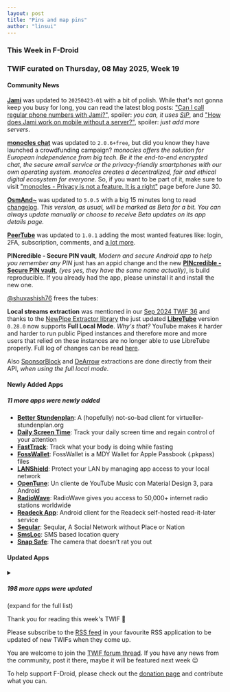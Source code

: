```yaml
---
layout: post
title: "Pins and map pins"
author: "linsui"
---
```


### This Week in F-Droid

### TWIF curated on Thursday, 08 May 2025, Week 19

#### Community News

**[Jami](https://f-droid.org/packages/cx.ring)** was updated to `20250423-01` with a bit of polish. While that's not gonna keep you busy for long, you can read the latest blog posts: ["Can I call regular phone numbers with Jami?"](https://jami.net/what-is-sip-and-how-can-you-use-it-in-jami/), spoiler: _you can, it uses [SIP](https://en.wikipedia.org/wiki/Session_Initiation_Protocol)_, and ["How does Jami work on mobile without a server?"](https://jami.net/jami-and-proxys/), spoiler: _just add more servers_.

**[monocles chat](https://f-droid.org/packages/de.monocles.chat)** was updated to `2.0.6+free`, but did you know they have launched a crowdfunding campaign? _monocles offers the solution for European independence from big tech. Be it the end-to-end encrypted chat, the secure email service or the privacy-friendly smartphones with our own operating system. monocles creates a decentralized, fair and ethical digital ecosystem for everyone._ So, if you want to be part of it, make sure to visit ["monocles - Privacy is not a feature. It is a right"](https://www.startnext.com/en/monocles) page before June 30.

**[OsmAnd~](https://f-droid.org/packages/net.osmand.plus)** was updated to `5.0.5` with a big 15 minutes long to read [changelog](https://osmand.net/blog/osmand-android-5-0-released/). _This version, as usual, will be marked as Beta for a bit. You can always update manually or choose to receive Beta updates on its app details page._

**[PeerTube](https://f-droid.org/packages/org.framasoft.peertube)** was updated to `1.0.1` adding the most wanted features like: login, 2FA, subscription, comments, and [a lot more](https://framagit.org/framasoft/peertube/mobile-application/-/releases/v1.0.1).

**PINcredible \- Secure PIN vault**, _Modern and secure Android app to help you remember any PIN_ just has an appid change and the new **[PINcredible \- Secure PIN vault](https://f-droid.org/packages/de.cyb3rko.pincredible)**, _(yes yes, they have the same name actually)_, is build reproducible. If you already had the app, please uninstall it and install the new one.

[@shuvashish76](https://forum.f-droid.org/u/shuvashish76) frees the tubes:

**Local streams extraction** was mentioned in our [Sep 2024 TWIF 36](https://f-droid.org/2024/09/05/twif.html#community-news) and thanks to the [NewPipe Extractor library](https://github.com/TeamNewPipe/NewPipeExtractor) the just updated **[LibreTube](https://f-droid.org/packages/com.github.libretube)** version `0.28.0` now supports **Full Local Mode**. _Why's that?_ YouTube makes it harder and harder to run public Piped instances and therefore more and more users that relied on these instances are no longer able to use LibreTube properly. Full log of changes can be read [here](https://github.com/libre-tube/LibreTube/releases/tag/v0.28.0).

Also [SponsorBlock](https://github.com/ajayyy/SponsorBlock) and [DeArrow](https://github.com/ajayyy/DeArrow) extractions are done directly from their API, _when using the full local mode_.


#### Newly Added Apps

##### 11 more apps were newly added

* **[Better Stundenplan](https://f-droid.org/packages/in.eike.better_stundenplan)**: A \(hopefully\) not\-so\-bad client for virtueller\-stundenplan\.org
* **[Daily Screen Time](https://f-droid.org/packages/com.soberdigital.screentimetracker)**: Track your daily screen time and regain control of your attention
* **[FastTrack](https://f-droid.org/packages/com.darkrockstudios.apps.fasttrack)**: Track what your body is doing while fasting
* **[FossWallet](https://f-droid.org/packages/nz.eloque.foss_wallet)**: FossWallet is a MDY Wallet for Apple Passbook \(\.pkpass\) files
* **[LANShield](https://f-droid.org/packages/org.distrinet.lanshield)**: Protect your LAN by managing app access to your local network
* **[OpenTune](https://f-droid.org/packages/com.Arturo254.opentune)**: Un cliente de YouTube Music con Material Design 3, para Android
* **[RadioWave](https://f-droid.org/packages/org.onedroid.radiowave)**: RadioWave gives you access to 50,000\+ internet radio stations worldwide
* **[Readeck App](https://f-droid.org/packages/de.readeckapp)**: Android client for the Readeck self\-hosted read\-it\-later service
* **[Seqular](https://f-droid.org/packages/net.seqular.network)**: Seqular, A Social Network without Place or Nation
* **[SmsLoc](https://f-droid.org/packages/io.github.wandomium.smsloc)**: SMS based location query
* **[Snap Safe](https://f-droid.org/packages/com.darkrockstudios.app.securecamera)**: The camera that doesn’t rat you out

#### Updated Apps

<details markdown=1>
<summary><h5>198 more apps were updated</h5> (expand for the full list)</summary>

* **[AAAAXY](https://f-droid.org/packages/io.github.divverent.aaaaxy)** was updated to `1.6.194+20250423.3812.ce4a067b`
* **[Activity Launcher](https://f-droid.org/packages/de.szalkowski.activitylauncher)** was updated to `2.0.4`
* **[Amber](https://f-droid.org/packages/com.greenart7c3.nostrsigner)** was updated to `3.3.0`
* **[APM](https://f-droid.org/packages/com.noxplay.noxplayer)** was updated to `3.2.7`
* **[App Manager](https://f-droid.org/packages/io.github.muntashirakon.AppManager)** was updated to `4.0.3`
* **[Audile](https://f-droid.org/packages/com.mrsep.musicrecognizer)** was updated to `1.9.0`
* **[Bahn\-Vorhersage](https://f-droid.org/packages/de.bahnvorhersage.app)** was updated to `0.4.4`
* **[baresip](https://f-droid.org/packages/com.tutpro.baresip)** was updated to `66.1.2`
* **[baresip\+](https://f-droid.org/packages/com.tutpro.baresip.plus)** was updated to `52.2.3`
* **[Bim\!](https://f-droid.org/packages/bim.app)** was updated to `7`
* **[Binary Eye](https://f-droid.org/packages/de.markusfisch.android.binaryeye)** was updated to `1.66.0`
* **[blichess](https://f-droid.org/packages/com.vovagorodok.blichess)** was updated to `8.0.0+ble2.0.4`
* **[Book's Story](https://f-droid.org/packages/ua.acclorite.book_story)** was updated to `1.7.1`
* **[Breezy Weather](https://f-droid.org/packages/org.breezyweather)** was updated to `5.4.7_freenet`
* **[Calibre\-Web\-Companion](https://f-droid.org/packages/de.doen1el.calibreWebCompanion)** was updated to `1.6.0`
* **[CClauncher](https://f-droid.org/packages/app.cclauncher)** was updated to `v7.1.2`
* **[Celestia](https://f-droid.org/packages/space.celestia.mobilecelestia)** was updated to `1.8.0`
* **[Chooser](https://f-droid.org/packages/com.uravgcode.chooser)** was updated to `1.4.3`
* **[Citrine](https://f-droid.org/packages/com.greenart7c3.citrine)** was updated to `0.7.4`
* **[ClassiPod](https://f-droid.org/packages/com.adeeteya.classipod)** was updated to `1.9.0`
* **[Clauncher](https://f-droid.org/packages/app.clauncher)** was updated to `v5.2.10`
* **[Copy SMS Code \- OTP Helper](https://f-droid.org/packages/io.github.jd1378.otphelper)** was updated to `1.18.4`
* **[Cuscon](https://f-droid.org/packages/com.froxot.cuscon.foss)** was updated to `4.0.4.8`
* **[Daily Diary](https://f-droid.org/packages/com.voklen.daily_diary)** was updated to `1.4.4`
* **[DataStats](https://f-droid.org/packages/jp.takke.datastats)** was updated to `2.8.6`
* **[Delta Chat](https://f-droid.org/packages/com.b44t.messenger)** was updated to `1.58.2`
* **[Delta Icon Pack](https://f-droid.org/packages/website.leifs.delta.foss)** was updated to `2.3.0`
* **[Diatronome](https://f-droid.org/packages/org.kalinisa.diatronome)** was updated to `1.0.7`
* **[DigiAgriApp](https://f-droid.org/packages/org.digiagriapp)** was updated to `0.3.8`
* **[DigiPaws \- Digital Wellbeing and App Blocker](https://f-droid.org/packages/nethical.digipaws)** was updated to `2.3-alpha-lite`
* **[Droid Pad](https://f-droid.org/packages/com.github.umer0586.droidpad)** was updated to `2.5.0`
* **[Eidetic](https://f-droid.org/packages/io.github.hathibelagal.eidetic)** was updated to `1.4.4`
* **[Element X \- Secure Chat & Call](https://f-droid.org/packages/io.element.android.x)** was updated to `25.04.3`
* **[Energize](https://f-droid.org/packages/com.flasskamp.energize)** was updated to `0.13.2`
* **[Ente Auth](https://f-droid.org/packages/io.ente.auth)** was updated to `4.3.6`
* **[Exclave](https://f-droid.org/packages/com.github.dyhkwong.sagernet)** was updated to `0.14.5`
* **[FairEmail](https://f-droid.org/packages/eu.faircode.email)** was updated to `1.2274`
* **[Faraday](https://f-droid.org/packages/pw.faraday.faraday)** was updated to `1.2.1`
* **[Fedilab](https://f-droid.org/packages/fr.gouv.etalab.mastodon)** was updated to `3.32.3`
* **[Feeder](https://f-droid.org/packages/com.nononsenseapps.feeder)** was updated to `2.11.1`
* **[FeedFlow \- RSS Reader](https://f-droid.org/packages/com.prof18.feedflow)** was updated to `1.1.6`
* **[Fennec F\-Droid](https://f-droid.org/packages/org.mozilla.fennec_fdroid)** was updated to `138.0.0`
* **[Flip 2 DND](https://f-droid.org/packages/dev.robin.flip_2_dnd)** was updated to `4.0.0`
* **[Floating Mute](https://f-droid.org/packages/com.github.mkalmousli.floating_mute)** was updated to `2.0.0`
* **[floccus bookmark sync](https://f-droid.org/packages/org.handmadeideas.floccus)** was updated to `5.5.3`
* **[folder launcher](https://f-droid.org/packages/me.robbyblue.mylauncher)** was updated to `0.2`
* **[Food You \- Calorie Tracker & Food Diary](https://f-droid.org/packages/com.maksimowiczm.foodyou)** was updated to `2.1.1`
* **[FREE Browser](https://f-droid.org/packages/org.woheller69.browser)** was updated to `3.2`
* **[Freebloks](https://f-droid.org/packages/de.saschahlusiak.freebloks)** was updated to `1.6.4`
* **[Fucks Given](https://f-droid.org/packages/rocks.poopjournal.fucksgiven)** was updated to `1.0.7`
* **[Game Counter](https://f-droid.org/packages/net.multun.gamecounter.fdroid)** was updated to `2.2`
* **[Gauguin](https://f-droid.org/packages/org.piepmeyer.gauguin)** was updated to `0.40.0`
* **[Geo Share](https://f-droid.org/packages/page.ooooo.geoshare)** was updated to `3.4.0`
* **[Geotag video camera](https://f-droid.org/packages/org.app.geotagvideocamera)** was updated to `1.1.5`
* **[Ghost Commander](https://f-droid.org/packages/com.ghostsq.commander)** was updated to `1.64.1b5`
* **[GMaps WV](https://f-droid.org/packages/us.spotco.maps)** was updated to `4.2`
* **[Goguma](https://f-droid.org/packages/fr.emersion.goguma)** was updated to `0.8.0`
* **[Goodtime \- Minimalist Pomodoro Timer](https://f-droid.org/packages/com.apps.adrcotfas.goodtime)** was updated to `3.0.8`
* **[GreenStash: Track Your Savings](https://f-droid.org/packages/com.starry.greenstash)** was updated to `3.9.2`
* **[Groestlcoin Wallet](https://f-droid.org/packages/hashengineering.groestlcoin.wallet)** was updated to `10.20`
* **[Groestlcoin Wallet TestNet](https://f-droid.org/packages/hashengineering.groestlcoin.wallet_test)** was updated to `10.20`
* **[GuessThatPokemon](https://f-droid.org/packages/com.nima.guessthatpokemon)** was updated to `3.0`
* **[Gugal](https://f-droid.org/packages/com.porg.gugal)** was updated to `0.8.4`
* **[Habit\-Maker](https://f-droid.org/packages/com.dessalines.habitmaker)** was updated to `0.0.27`
* **[Headwind MDM Agent](https://f-droid.org/packages/com.hmdm.launcher)** was updated to `6.20`
* **[Home Medkit](https://f-droid.org/packages/ru.application.homemedkit)** was updated to `1.7.9`
* **[I2P](https://f-droid.org/packages/net.i2p.android.router)** was updated to `2.8.2`
* **[ImapNotes3](https://f-droid.org/packages/de.niendo.ImapNotes3)** was updated to `v1.4-05`
* **[Inflation Calculator](https://f-droid.org/packages/fr.corenting.convertisseureurofranc)** was updated to `2.18.1`
* **[Infomaniak kDrive](https://f-droid.org/packages/com.infomaniak.drive)** was updated to `5.4.6`
* **[Infomaniak Mail](https://f-droid.org/packages/com.infomaniak.mail)** was updated to `1.11.0`
* **[Joplin](https://f-droid.org/packages/net.cozic.joplin)** was updated to `3.3.8`
* **[Kazumi](https://f-droid.org/packages/com.predidit.kazumi)** was updated to `1.6.9`
* **[KDE Connect](https://f-droid.org/packages/org.kde.kdeconnect_tp)** was updated to `1.33.4`
* **[Keep it up](https://f-droid.org/packages/net.ibbaa.keepitup)** was updated to `1.7.0`
* **[Kepler\-App](https://f-droid.org/packages/de.keplerchemnitz.kepler_app)** was updated to `2.13.1`
* **[Key Mapper & Floating buttons](https://f-droid.org/packages/io.github.sds100.keymapper)** was updated to `3.0.1`
* **[kitshn \(for Tandoor\)](https://f-droid.org/packages/de.kitshn.android)** was updated to `2.0.0-beta.5`
* **[Klick'r \- Smart AutoClicker](https://f-droid.org/packages/com.buzbuz.smartautoclicker)** was updated to `3.3.2`
* **[Knock on Ports](https://f-droid.org/packages/me.impa.knockonports)** was updated to `2.0.7`
* **[Kreate](https://f-droid.org/packages/me.knighthat.kreate)** was updated to `1.3.1-fdroid`
* **[Ladefuchs](https://f-droid.org/packages/app.ladefuchs.android)** was updated to `3.2.1`
* **[Les Pas \- Photo Album for Nextcloud](https://f-droid.org/packages/site.leos.apps.lespas)** was updated to `2.9.14`
* **[Let's Bend](https://f-droid.org/packages/de.schliweb.bluesharpbendingapp)** was updated to `3.2.2`
* **[Linux Command Library](https://f-droid.org/packages/com.inspiredandroid.linuxcommandbibliotheca)** was updated to `3.3.7`
* **[Linwood Flow Nightly](https://f-droid.org/packages/dev.linwood.flow.nightly)** was updated to `0.4.2`
* **[LMd \- Le Monde diplomatique DE](https://f-droid.org/packages/de.monde_diplomatique.android.app.free)** was updated to `2.3.0`
* **[Logcat Reader](https://f-droid.org/packages/com.dp.logcatapp)** was updated to `2.2.1`
* **[Mastodon](https://f-droid.org/packages/org.joinmastodon.android)** was updated to `2.9.7`
* **[Materialious](https://f-droid.org/packages/us.materialio.app)** was updated to `1.7.22`
* **[Mattermost Beta](https://f-droid.org/packages/com.mattermost.rnbeta)** was updated to `2.27.1`
* **[Meshtastic](https://f-droid.org/packages/com.geeksville.mesh)** was updated to `2.5.24`
* **[Mill](https://f-droid.org/packages/com.calcitem.sanmill)** was updated to `6.2.2`
* **[Mindustry](https://f-droid.org/packages/io.anuke.mindustry)** was updated to `8-fdroid-149`
* **[MMRL](https://f-droid.org/packages/com.dergoogler.mmrl)** was updated to `v33553-release`
* **[Money Manager Ex](https://f-droid.org/packages/com.money.manager.ex)** was updated to `5.3.2`
* **[MonsterMusic](https://f-droid.org/packages/com.ztftrue.music)** was updated to `0.1.46`
* **[MorbidMeter](https://f-droid.org/packages/org.epstudios.morbidmeter)** was updated to `3.1.2`
* **[Mullvad VPN: privacy is a universal right](https://f-droid.org/packages/net.mullvad.mullvadvpn)** was updated to `2025.3`
* **[MusicSearch](https://f-droid.org/packages/io.github.lydavid.musicsearch)** was updated to `1.26.0`
* **[Musify](https://f-droid.org/packages/com.gokadzev.musify.fdroid)** was updated to `9.4.1`
* **[NeoStumbler](https://f-droid.org/packages/xyz.malkki.neostumbler.fdroid)** was updated to `2.0.0`
* **[NewsBlur \- News reader](https://f-droid.org/packages/com.newsblur)** was updated to `13.5.1`
* **[Nextcloud Cookbook](https://f-droid.org/packages/de.lukasneugebauer.nextcloudcookbook)** was updated to `0.24.3`
* **[Nextcloud Dev](https://f-droid.org/packages/com.nextcloud.android.beta)** was updated to `20250501`
* **[Nextcloud Passwords](https://f-droid.org/packages/com.hegocre.nextcloudpasswords)** was updated to `1.0.11`
* **[Open Sudoku](https://f-droid.org/packages/org.moire.opensudoku)** was updated to `4.4.6`
* **[OpenTracks \(Non\-reproducible\)](https://f-droid.org/packages/de.dennisguse.opentracks)** was updated to `v4.19.1irreproducible`
* **[OpenTracks \(Reproducible build\)](https://f-droid.org/packages/de.dennisguse.opentracks.playstore)** was updated to `v4.19.1`
* **[OpenVPN for Android](https://f-droid.org/packages/de.blinkt.openvpn)** was updated to `0.7.61`
* **[Orgro](https://f-droid.org/packages/com.madlonkay.orgro)** was updated to `1.60.2`
* **[Pachli for Mastodon](https://f-droid.org/packages/app.pachli)** was updated to `2.12.0`
* **[Pagan](https://f-droid.org/packages/com.qfs.pagan)** was updated to `1.6.24`
* **[Paris Transport Traffic](https://f-droid.org/packages/fr.corenting.traficparis)** was updated to `5.4`
* **[PCAPdroid](https://f-droid.org/packages/com.emanuelef.remote_capture)** was updated to `1.8.5`
* **[Phantasialand Wait Times](https://f-droid.org/packages/com.quantum_prof.phantalandwaittimes)** was updated to `1.2`
* **[Phocid](https://f-droid.org/packages/org.sunsetware.phocid)** was updated to `20250430`
* **[Phonograph Plus](https://f-droid.org/packages/player.phonograph.plus)** was updated to `1.9.5.1`
* **[PicGuard](https://f-droid.org/packages/com.kjxbyz.picguard)** was updated to `2.5.1`
* **[Pie Launcher](https://f-droid.org/packages/de.markusfisch.android.pielauncher)** was updated to `1.23.4`
* **[PipePipe](https://f-droid.org/packages/InfinityLoop1309.NewPipeEnhanced)** was updated to `4.3.1`
* **[Pixelix](https://f-droid.org/packages/com.daniebeler.pfpixelix)** was updated to `4.1.0`
* **[Pixiv\-MultiPlatform](https://f-droid.org/packages/top.kagg886.pmf)** was updated to `1.7.1`
* **[Power Ampache 2](https://f-droid.org/packages/luci.sixsixsix.powerampache2.fdroid)** was updated to `1.01-80-fdroid`
* **[PReVo](https://f-droid.org/packages/uk.co.busydoingnothing.prevo)** was updated to `0.27`
* **[Privacy Cell](https://f-droid.org/packages/com.stoutner.privacycell)** was updated to `1.11`
* **[Quacker](https://f-droid.org/packages/com.thehcj.quacker)** was updated to `3.5.1`
* **[Quote Unquote](https://f-droid.org/packages/com.github.jameshnsears.quoteunquote)** was updated to `4.50.1-fdroid`
* **[Quran Revision Companion](https://f-droid.org/packages/com.wqar.quran_mem_helper)** was updated to `1.6.0`
* **[Reader for Selfoss](https://f-droid.org/packages/bou.amine.apps.readerforselfossv2.android)** was updated to `125051211-github`
* **[Recurring Expense Tracker](https://f-droid.org/packages/de.dbauer.expensetracker)** was updated to `0.16.0`
* **[RetroArch](https://f-droid.org/packages/com.retroarch)** was updated to `1.21.0`
* **[RHVoice \- a free and open source speech synthesize](https://f-droid.org/packages/com.github.olga_yakovleva.rhvoice.android)** was updated to `1.16.5`
* **[Roboyard](https://f-droid.org/packages/de.z11.roboyard)** was updated to `24`
* **[RootlessJamesDSP](https://f-droid.org/packages/me.timschneeberger.rootlessjamesdsp)** was updated to `1.6.14`
* **[Rucoy calculator](https://f-droid.org/packages/com.helloyanis.rucoycalculator)** was updated to `9.0`
* **[Rush](https://f-droid.org/packages/com.shub39.rush)** was updated to `3.0.1`
* **[Satunes](https://f-droid.org/packages/io.github.antoinepirlot.satunes)** was updated to `3.1.0`
* **[Save Locally](https://f-droid.org/packages/com.mateusrodcosta.apps.share2storage)** was updated to `1.4.4a`
* **[ScanBridge](https://f-droid.org/packages/io.github.chrisimx.scanbridge)** was updated to `1.3.0`
* **[ScreenStream](https://f-droid.org/packages/info.dvkr.screenstream)** was updated to `4.2.1`
* **[SD Maid 2/SE \- System Cleaner](https://f-droid.org/packages/eu.darken.sdmse)** was updated to `1.4.8-rc0`
* **[Seafile](https://f-droid.org/packages/com.seafile.seadroid2)** was updated to `3.0.11`
* **[Secret Space Encryptor \(SSE\)](https://f-droid.org/packages/com.paranoiaworks.unicus.android.sse)** was updated to `3.1.3`
* **[SelfPrivacy](https://f-droid.org/packages/pro.kherel.selfprivacy)** was updated to `0.13.1`
* **[Sentinel Lens](https://f-droid.org/packages/com.fpf.sentinellens)** was updated to `1.0.1`
* **[ShowCase](https://f-droid.org/packages/com.wirelessalien.android.moviedb)** was updated to `3.4`
* **[Simple Keyboard](https://f-droid.org/packages/rkr.simplekeyboard.inputmethod)** was updated to `5.30`
* **[Simple Search](https://f-droid.org/packages/de.tobiasbielefeld.searchbar)** was updated to `2.2`
* **[Simple Time Tracker](https://f-droid.org/packages/com.razeeman.util.simpletimetracker)** was updated to `1.49`
* **[SimpleTextEditor](https://f-droid.org/packages/com.maxistar.textpad)** was updated to `1.27.1`
* **[SimpleX Chat](https://f-droid.org/packages/chat.simplex.app)** was updated to `6.3.3`
* **[sing\-box](https://f-droid.org/packages/io.nekohasekai.sfa)** was updated to `1.11.9`
* **[SmartScan](https://f-droid.org/packages/com.fpf.smartscan)** was updated to `1.0.6`
* **[SocketChat](https://f-droid.org/packages/com.nima.socketchat)** was updated to `2.0`
* **[SolitaireCG](https://f-droid.org/packages/net.sourceforge.solitaire_cg)** was updated to `4.1`
* **[solXpect](https://f-droid.org/packages/org.woheller69.solxpect)** was updated to `2.6`
* **[Soothing Noise Player](https://f-droid.org/packages/ie.delilahsthings.soothingloop)** was updated to `1.3.1`
* **[Squircle CE \- Code Editor](https://f-droid.org/packages/com.blacksquircle.ui)** was updated to `2025.1.1`
* **[SshDaemon](https://f-droid.org/packages/com.daemon.ssh)** was updated to `2.1.29`
* **[Standard Notes](https://f-droid.org/packages/com.standardnotes)** was updated to `3.196.4`
* **[Street­Complete](https://f-droid.org/packages/de.westnordost.streetcomplete)** was updated to `61.0-beta1`
* **[Sunrise Signal](https://f-droid.org/packages/com.avizitrx.sunrise.signal)** was updated to `2.0.0`
* **[Table Habit](https://f-droid.org/packages/io.github.friesi23.mhabit)** was updated to `1.16.7`
* **[TacticMaster](https://f-droid.org/packages/com.tacticmaster)** was updated to `1.0.6`
* **[Taler Wallet](https://f-droid.org/packages/net.taler.wallet.fdroid)** was updated to `0.14.6`
* **[TerraTactician Expandoria](https://f-droid.org/packages/page.codeberg.terratactician_expandoria)** was updated to `0.4.1`
* **[The Life](https://f-droid.org/packages/org.hlwd.bible_multi_the_life)** was updated to `1.34.1`
* **[The Light](https://f-droid.org/packages/org.hlwd.bible)** was updated to `3.93`
* **[Thumb\-Key](https://f-droid.org/packages/com.dessalines.thumbkey)** was updated to `4.0.28`
* **[Thunderbird Beta for Testers](https://f-droid.org/packages/net.thunderbird.android.beta)** was updated to `10.0b2`
* **[Tilde Friends](https://f-droid.org/packages/com.unprompted.tildefriends.fdroid)** was updated to `0.0.30`
* **[Tournant](https://f-droid.org/packages/eu.zimbelstern.tournant)** was updated to `2.9.7`
* **[traced it](https://f-droid.org/packages/app.traced_it)** was updated to `1.4.0`
* **[Trail Sense](https://f-droid.org/packages/com.kylecorry.trail_sense)** was updated to `6.10.0`
* **[Traintime PDA](https://f-droid.org/packages/io.github.benderblog.traintime_pda)** was updated to `1.4.6`
* **[Trime](https://f-droid.org/packages/com.osfans.trime)** was updated to `3.3.4`
* **[Tsacdop\-Fork \- Podcast Player](https://f-droid.org/packages/dev.lojcs.tsacdop)** was updated to `0.8.2`
* **[Unciv](https://f-droid.org/packages/com.unciv.app)** was updated to `4.16.7-patch1`
* **[URnetwork](https://f-droid.org/packages/com.bringyour.network)** was updated to `2025.4.26`
* **[Vacation Days](https://f-droid.org/packages/rocks.poopjournal.vacationdays)** was updated to `16.0`
* **[venera](https://f-droid.org/packages/com.github.wgh136.venera)** was updated to `1.4.2`
* **[Vespucci](https://f-droid.org/packages/de.blau.android)** was updated to `21.0.2.0`
* **[Voyager for Lemmy](https://f-droid.org/packages/app.vger.voyager)** was updated to `2.34.0`
* **[WG Tunnel](https://f-droid.org/packages/com.zaneschepke.wireguardautotunnel)** was updated to `3.9.0`
* **[wger Workout Manager](https://f-droid.org/packages/de.wger.flutter)** was updated to `1.8.2`
* **[Wiki Fronted](https://f-droid.org/packages/com.hicorenational.wikipedia)** was updated to `r/2.7.50529-r-2025-04-21`
* **[Wikipedia](https://f-droid.org/packages/org.wikipedia)** was updated to `r/2.7.50529-r-2025-04-21`
* **[Wire • Secure Messenger](https://f-droid.org/packages/com.wire)** was updated to `4.12.2`
* **[Wispar](https://f-droid.org/packages/app.wispar.wispar)** was updated to `0.4.1`
* **[wX](https://f-droid.org/packages/joshuatee.wx)** was updated to `55955`
* **[Xed\-Editor](https://f-droid.org/packages/com.rk.xededitor)** was updated to `3.0.4`
* **[Xray](https://f-droid.org/packages/io.github.saeeddev94.xray)** was updated to `10.5.0`
* **[Xtra](https://f-droid.org/packages/com.github.andreyasadchy.xtra)** was updated to `2.44.0`
* **[Your local weather](https://f-droid.org/packages/org.thosp.yourlocalweather)** was updated to `6.1.0`
* **[Zashi: Zcash Wallet](https://f-droid.org/packages/co.electriccoin.zcash.foss)** was updated to `2.0.0`
* **[聚在工大](https://f-droid.org/packages/com.hfut.schedule)** was updated to `4.15.2.3`
* **[🌜 LunaTracker 🌛](https://f-droid.org/packages/it.danieleverducci.lunatracker)** was updated to `0.6`

</details>

Thank you for reading this week's TWIF 🙂

Please subscribe to the [RSS feed](https://f-droid.org/feed.xml) in your favourite RSS application to be updated of new TWIFs when they come up.

You are welcome to join the [TWIF forum thread](https://forum.f-droid.org/t/new-twif-submission-thread/23546). If you have any news from the community, post it there, maybe it will be featured next week 😉

To help support F-Droid, please check out the [donation page](https://f-droid.org/donate/) and contribute what you can.

